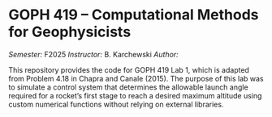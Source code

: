 # GOPH 419 – Computational Methods for Geophysicists
*Semester:* F2025
*Instructor:* B. Karchewski
*Author:* <Ava Keerak>

This repository provides the code for GOPH 419 Lab 1, which is adapted from Problem 4.18 in Chapra and Canale (2015). The purpose of this lab was to simulate a control system that determines the allowable launch angle required for a rocket’s first stage to reach a desired maximum altitude using custom numerical functions without relying on external libraries.
